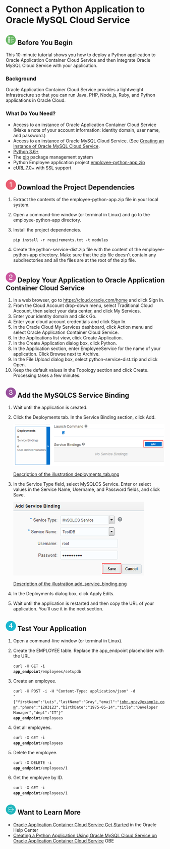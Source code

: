 # Connect a Python Application to Oracle MySQL Cloud Service #

## ![](../common/img/32_begin.png) Before You Begin ##
This 10-minute tutorial shows you how to deploy a Python application to Oracle Application Container Cloud Service and then integrate Oracle MySQL Cloud Service with your application.
                            
### Background ###
Oracle Application Container Cloud Service provides a lightweight infrastructure so that you can run Java, PHP, Node.js, Ruby, and Python applications in Oracle Cloud. 

### What Do You Need? ###

* Access to an instance of Oracle Application Container Cloud Service (Make a note of your account information: identity domain, user name, and password.)
* Access to an instance of Oracle MySQL Cloud Service. (See [Creating an Instance of Oracle MySQL Cloud Service](https://apexapps.oracle.com/pls/apex/f?p=44785:112:0::::P112_CONTENT_ID:19922).
* [Python 3.6+](https://www.python.org/downloads/)
* The [pip](https://pip.pypa.io/en/stable/installing/) package management system
* Python Employee application project [employee-python-app.zip](file:///C:/Users/tmcginn/Documents/GitHub/learning-library/ziplabs/python-mysql-accs/files/employee-python-app.zip)
* [cURL 7.0+](http://curl.haxx.se/download.html) with SSL support

## ![](../common/img/32_1.png) Download the Project Dependencies ##
1. Extract the contents of the employee-python-app.zip file in your local system.
2. Open a command-line window (or terminal in Linux) and go to the employee-python-app directory.
3. Install the project dependencies.

   `pip install -r requirements.txt -t modules`
4. Create the python-service-dist.zip file with the content of the employee-python-app directory. Make sure that the zip file doesn't contain any subdirectories and all the files are at the root of the zip file.

## ![](../common/img/32_2.png) Deploy Your Application to Oracle Application Container Cloud Service ##
1. In a web browser, go to https://cloud.oracle.com/home and click Sign In.
2. From the Cloud Account drop-down menu, select Traditional Cloud Account, then select your data center, and click My Services.
3. Enter your identity domain and click Go.
4. Enter your cloud account credentials and click Sign In.
5. In the Oracle Cloud My Services dashboard, click Action menu and select Oracle Application Container Cloud Service.
6. In the Applications list view, click Create Application.
7. In the Create Application dialog box, click Python.
8. In the Application section, enter EmployeeService for the name of your application. Click Browse next to Archive.
9. In the File Upload dialog box, select python-service-dist.zip and click Open.
10. Keep the default values in the Topology section and click Create. Processing takes a few minutes.

## ![](../common/img/32_3.png) Add the MySQLCS Service Binding ##
1. Wait until the application is created.
2. Click the Deployments tab. In the Service Binding section, click Add.

   ![deployments_tab.jpg](img/deployments_tab.png)

   [Description of the illustration deployments_tab.png](files/deployments_tab.txt)

3. In the Service Type field, select MySQLCS Service. Enter or select values in the Service Name, Username, and Password fields, and click Save.

   ![add_service_binding.jpg](img/add_service_binding.png)

   [Description of the illustration add_service_binding.png](files/add_service_binding.txt)

4. In the Deployments dialog box, click Apply Edits.
5. Wait until the application is restarted and then copy the URL of your application. You'll use it in the next section.

## ![](../common/img/32_4.png) Test Your Application ##
1. Open a command-line window (or terminal in Linux).
2. Create the EMPLOYEE table. Replace the app_endpoint placeholder with the URL

   <code>curl -X GET -i <strong>app_endpoint</strong>/employees/setupdb</code>

3. Create an employee. 
   
   <code>curl -X POST -i -H "Content-Type: application/json" -d "{\"firstName\":\"Luis\",\"lastName\":\"Gray\",\"email\":\"john.gray@example.com\",\"phone\":\"1203123\",\"birthDate\":\"1975-05-14\",\"title\":\"Developer Manager\",\"dept\":\"IT\"}" <strong>app_endpoint</strong>/employees</code>

4. Get all employees.

   <code>curl -X GET -i <strong>app_endpoint</strong>/employees</code>

5. Delete the employee.

   <code>curl -X DELETE -i <strong>app_endpoint</strong>/employees/1</code>

6. Get the employee by ID.

   <code>curl -X GET -i <strong>app_endpoint</strong>/employees/1</code>

## ![](../common/img/32_more.png) Want to Learn More ##

* [Oracle Application Container Cloud Service Get Started](http://www.oracle.com/pls/topic/lookup?ctx=cloud&id=apaasgs) in the Oracle Help Center
* [Creating a Python Application Using Oracle MySQL Cloud Service on Oracle Application Container Cloud Service](https://apexapps.oracle.com/pls/apex/f?p=44785:112:16396753825687::::P112_CONTENT_ID:20165) OBE
